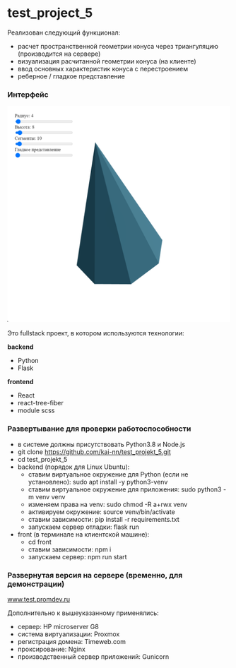 # test_project_5

Реализован следующий функционал:
- расчет пространственной геометрии конуса через триангуляцию (производится на сервере)
- визуализация расчитанной геометрии конуса (на клиенте)
- ввод основных характеристик конуса с перестроением
- реберное / гладкое представление

### Интерфейс
![alt text](Скриншот_1.png)

Это fullstack проект, в котором используются технологии:

**backend**
- Python 
- Flask

**frontend**
- React
- react-tree-fiber
- module scss

### Развертывание для проверки работоспособности
- в системе должны присутствовать Python3.8 и Node.js
- git clone https://github.com/kai-nn/test_projekt_5.git
- cd test_projekt_5
- backend (порядок для Linux Ubuntu):
  - ставим виртуальное окружение для Python (если не установлено): sudo apt install -y python3-venv
  - ставим виртуальное окружение для приложения: sudo python3 -m venv venv
  - изменяем права на venv: sudo chmod -R a+rwx venv
  - активируем окружение: source venv/bin/activate
  - ставим зависимости: pip install -r requirements.txt 
  - запускаем сервер отладки: flask run
- front (в терминале на клиентской машине):
  - cd front
  - ставим зависимости: npm i
  - запускаем сервер: npm run start

### Развернутая версия на сервере (временно, для демонстрации)
www.test.promdev.ru

Дополнительно к вышеуказанному применялись:
- сервер: HP microserver G8
- система виртуализации: Proxmox
- регистрация домена: Timeweb.com
- проксирование: Nginx
- производственный сервер приложений: Gunicorn
